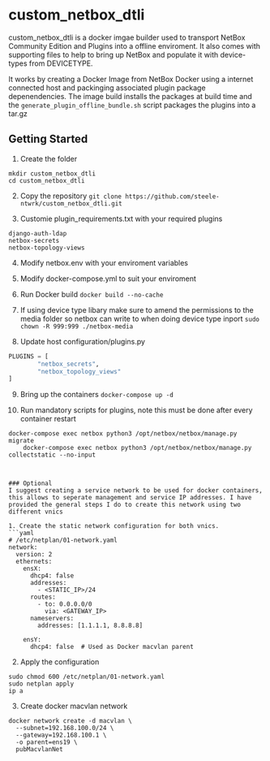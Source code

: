 # custom_netbox_dtli


custom_netbox_dtli  is a docker imgae builder used to transport NetBox Community Edition and Plugins into a offline enviroment. It also comes with supporting files to help to bring up NetBox and populate it with device-types from DEVICETYPE. 

It works by creating a Docker Image from NetBox Docker using a internet connected host and packinging associated plugin package depenendencies. The image build installs the packages at build time and the `generate_plugin_offline_bundle.sh` script packages the plugins into a tar.gz


## Getting Started

1. Create the folder
```shell
mkdir custom_netbox_dtli
cd custom_netbox_dtli
```
2. Copy the repository 
` git clone https://github.com/steele-ntwrk/custom_netbox_dtli.git `

3. Customie plugin_requirements.txt with your required plugins
```text
django-auth-ldap
netbox-secrets
netbox-topology-views
```
4. Modify netbox.env with your enviroment variables

5. Modify docker-compose.yml to suit your enviroment

6. Run Docker build 
`docker build --no-cache`

7. If using device type libary make sure to amend the permissions to the media folder so netbox can write to when doing device type inport
`sudo chown -R 999:999 ./netbox-media`

8. Update host configuration/plugins.py
```python
PLUGINS = [
        "netbox_secrets",
        "netbox_topology_views"
]
```
9. Bring up the containers 
`docker-compose up -d`

10. Run mandatory scripts for plugins, note this must be done after every container restart 
```cli
docker-compose exec netbox python3 /opt/netbox/netbox/manage.py migrate
	docker-compose exec netbox python3 /opt/netbox/netbox/manage.py collectstatic --no-input



### Optional
I suggest creating a service network to be used for docker containers, this allows to seperate management and service IP addresses. I have provided the general steps I do to create this network using two different vnics

1. Create the static network configuration for both vnics.
```yaml
# /etc/netplan/01-network.yaml
network:
  version: 2
  ethernets:
    ensX:
      dhcp4: false
      addresses:
        - <STATIC_IP>/24
      routes:
        - to: 0.0.0.0/0
          via: <GATEWAY_IP>
      nameservers:
        addresses: [1.1.1.1, 8.8.8.8]

    ensY:
      dhcp4: false  # Used as Docker macvlan parent
```
2. Apply the configuration
```cli 
sudo chmod 600 /etc/netplan/01-network.yaml
sudo netplan apply
ip a
```
3. Create docker macvlan network
```cli
docker network create -d macvlan \
  --subnet=192.168.100.0/24 \
  --gateway=192.168.100.1 \
  -o parent=ens19 \
  pubMacvlanNet
```

